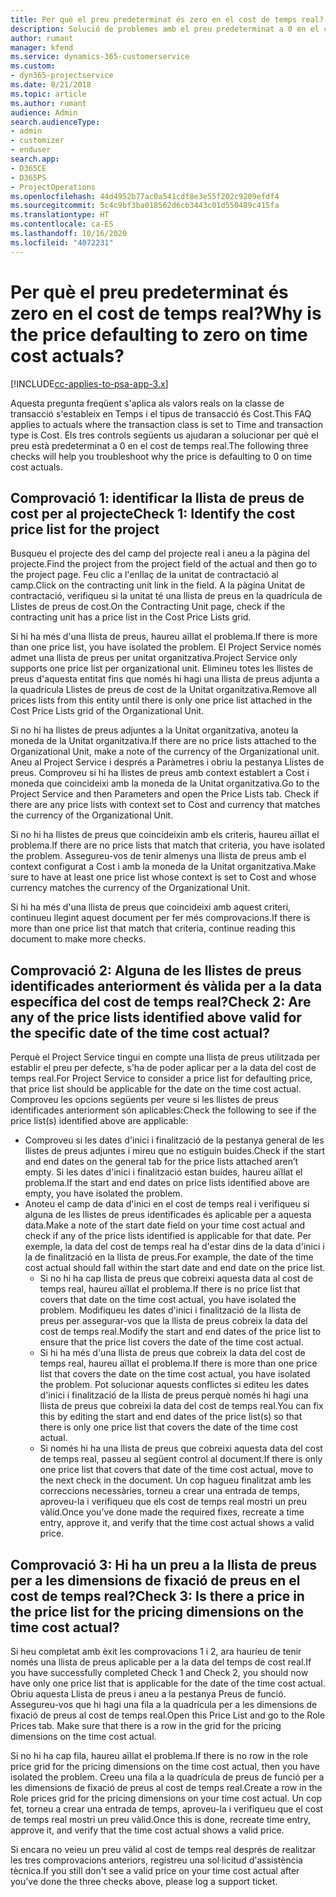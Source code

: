 ```yaml
---
title: Per què el preu predeterminat és zero en el cost de temps real?
description: Solució de problemes amb el preu predeterminat a 0 en el cost de temps real.
author: rumant
manager: kfend
ms.service: dynamics-365-customerservice
ms.custom:
- dyn365-projectservice
ms.date: 8/21/2018
ms.topic: article
ms.author: rumant
audience: Admin
search.audienceType:
- admin
- customizer
- enduser
search.app:
- D365CE
- D365PS
- ProjectOperations
ms.openlocfilehash: 44d4952b77ac0a541cdf8e3e55f202c9209efdf4
ms.sourcegitcommit: 5c4c9bf3ba018562d6cb3443c01d550489c415fa
ms.translationtype: HT
ms.contentlocale: ca-ES
ms.lasthandoff: 10/16/2020
ms.locfileid: "4072231"
---
```

# <a name="why-is-the-price-defaulting-to-zero-on-time-cost-actuals"></a><span data-ttu-id="15f4b-103">Per què el preu predeterminat és zero en el cost de temps real?</span><span class="sxs-lookup"><span data-stu-id="15f4b-103">Why is the price defaulting to zero on time cost actuals?</span></span>

[!INCLUDE[cc-applies-to-psa-app-3.x](../includes/cc-applies-to-psa-app-3x.md)]

<span data-ttu-id="15f4b-104">Aquesta pregunta freqüent s'aplica als valors reals on la classe de transacció s'estableix en Temps i el tipus de transacció és Cost.</span><span class="sxs-lookup"><span data-stu-id="15f4b-104">This FAQ applies to actuals where the transaction class is set to Time and transaction type is Cost.</span></span> <span data-ttu-id="15f4b-105">Els tres controls següents us ajudaran a solucionar per què el preu està predeterminat a 0 en el cost de temps real.</span><span class="sxs-lookup"><span data-stu-id="15f4b-105">The following three checks will help you troubleshoot why the price is defaulting to 0 on time cost actuals.</span></span>
 
## <a name="check-1-identify-the-cost-price-list-for-the-project"></a><span data-ttu-id="15f4b-106">Comprovació 1: identificar la llista de preus de cost per al projecte</span><span class="sxs-lookup"><span data-stu-id="15f4b-106">Check 1: Identify the cost price list for the project</span></span>

<span data-ttu-id="15f4b-107">Busqueu el projecte des del camp del projecte real i aneu a la pàgina del projecte.</span><span class="sxs-lookup"><span data-stu-id="15f4b-107">Find the project from the project field of the actual and then go to the project page.</span></span> <span data-ttu-id="15f4b-108">Feu clic a l'enllaç de la unitat de contractació al camp.</span><span class="sxs-lookup"><span data-stu-id="15f4b-108">Click on the contracting unit link in the field.</span></span> <span data-ttu-id="15f4b-109">A la pàgina Unitat de contractació, verifiqueu si la unitat té una llista de preus en la quadrícula de Llistes de preus de cost.</span><span class="sxs-lookup"><span data-stu-id="15f4b-109">On the Contracting Unit page, check if the contracting unit has a price list in the Cost Price Lists grid.</span></span>

<span data-ttu-id="15f4b-110">Si hi ha més d'una llista de preus, haureu aïllat el problema.</span><span class="sxs-lookup"><span data-stu-id="15f4b-110">If there is more than one price list, you have isolated the problem.</span></span> <span data-ttu-id="15f4b-111">El Project Service només admet una llista de preus per unitat organitzativa.</span><span class="sxs-lookup"><span data-stu-id="15f4b-111">Project Service only supports one price list per organizational unit.</span></span> <span data-ttu-id="15f4b-112">Elimineu totes les llistes de preus d'aquesta entitat fins que només hi hagi una llista de preus adjunta a la quadrícula Llistes de preus de cost de la Unitat organitzativa.</span><span class="sxs-lookup"><span data-stu-id="15f4b-112">Remove all prices lists from this entity until there is only one price list attached in the Cost Price Lists grid of the Organizational Unit.</span></span>

<span data-ttu-id="15f4b-113">Si no hi ha llistes de preus adjuntes a la Unitat organitzativa, anoteu la moneda de la Unitat organitzativa.</span><span class="sxs-lookup"><span data-stu-id="15f4b-113">If there are no price lists attached to the Organizational Unit, make a note of the currency of the Organizational unit.</span></span> <span data-ttu-id="15f4b-114">Aneu al Project Service i després a Paràmetres i obriu la pestanya Llistes de preus. Comproveu si hi ha llistes de preus amb context establert a Cost i moneda que coincideixi amb la moneda de la Unitat organitzativa.</span><span class="sxs-lookup"><span data-stu-id="15f4b-114">Go to the Project Service and then Parameters and open the Price Lists tab. Check if there are any price lists with context set to Cost and currency that matches the currency of the Organizational Unit.</span></span>
 
<span data-ttu-id="15f4b-115">Si no hi ha llistes de preus que coincideixin amb els criteris, haureu aïllat el problema.</span><span class="sxs-lookup"><span data-stu-id="15f4b-115">If there are no price lists that match that criteria, you have isolated the problem.</span></span> <span data-ttu-id="15f4b-116">Assegureu-vos de tenir almenys una llista de preus amb el context configurat a Cost i amb la moneda de la Unitat organitzativa.</span><span class="sxs-lookup"><span data-stu-id="15f4b-116">Make sure to have at least one price list whose context is set to Cost and whose currency matches the currency of the Organizational Unit.</span></span>

<span data-ttu-id="15f4b-117">Si hi ha més d'una llista de preus que coincideixi amb aquest criteri, continueu llegint aquest document per fer més comprovacions.</span><span class="sxs-lookup"><span data-stu-id="15f4b-117">If there is more than one price list that match that criteria, continue reading this document to make more checks.</span></span>

## <a name="check-2-are-any-of-the-price-lists-identified-above-valid-for-the-specific-date-of-the-time-cost-actual"></a><span data-ttu-id="15f4b-118">Comprovació 2: Alguna de les llistes de preus identificades anteriorment és vàlida per a la data específica del cost de temps real?</span><span class="sxs-lookup"><span data-stu-id="15f4b-118">Check 2: Are any of the price lists identified above valid for the specific date of the time cost actual?</span></span>

<span data-ttu-id="15f4b-119">Perquè el Project Service tingui en compte una llista de preus utilitzada per establir el preu per defecte, s'ha de poder aplicar per a la data del cost de temps real.</span><span class="sxs-lookup"><span data-stu-id="15f4b-119">For Project Service to consider a price list for defaulting price, that price list should be applicable for the date on the time cost actual.</span></span> <span data-ttu-id="15f4b-120">Comproveu les opcions següents per veure si les llistes de preus identificades anteriorment són aplicables:</span><span class="sxs-lookup"><span data-stu-id="15f4b-120">Check the following to see if the price list(s) identified above are applicable:</span></span>

- <span data-ttu-id="15f4b-121">Comproveu si les dates d'inici i finalització de la pestanya general de les llistes de preus adjuntes i mireu que no estiguin buides.</span><span class="sxs-lookup"><span data-stu-id="15f4b-121">Check if the start and end dates on the general tab for the price lists attached aren’t empty.</span></span> <span data-ttu-id="15f4b-122">Si les dates d'inici i finalització estan buides, haureu aïllat el problema.</span><span class="sxs-lookup"><span data-stu-id="15f4b-122">If the start and end dates on price lists identified above are empty, you have isolated the problem.</span></span> 
- <span data-ttu-id="15f4b-123">Anoteu el camp de data d'inici en el cost de temps real i verifiqueu si alguna de les llistes de preus identificades és aplicable per a aquesta data.</span><span class="sxs-lookup"><span data-stu-id="15f4b-123">Make a note of the start date field on your time cost actual and check if any of the price lists identified is applicable for that date.</span></span> <span data-ttu-id="15f4b-124">Per exemple, la data del cost de temps real ha d'estar dins de la data d'inici i la de finalització en la llista de preus.</span><span class="sxs-lookup"><span data-stu-id="15f4b-124">For example, the date of the time cost actual should fall within the start date and end date on the price list.</span></span> 
    - <span data-ttu-id="15f4b-125">Si no hi ha cap llista de preus que cobreixi aquesta data al cost de temps real, haureu aïllat el problema.</span><span class="sxs-lookup"><span data-stu-id="15f4b-125">If there is no price list that covers that date on the time cost actual, you have isolated the problem.</span></span> <span data-ttu-id="15f4b-126">Modifiqueu les dates d'inici i finalització de la llista de preus per assegurar-vos que la llista de preus cobreix la data del cost de temps real.</span><span class="sxs-lookup"><span data-stu-id="15f4b-126">Modify the start and end dates of the price list to ensure that the price list covers the date of the time cost actual.</span></span> 
    - <span data-ttu-id="15f4b-127">Si hi ha més d'una llista de preus que cobreix la data del cost de temps real, haureu aïllat el problema.</span><span class="sxs-lookup"><span data-stu-id="15f4b-127">If there is more than one price list that covers the date on the time cost actual, you have isolated the problem.</span></span> <span data-ttu-id="15f4b-128">Pot solucionar aquests conflictes si editeu les dates d'inici i finalització de la llista de preus perquè només hi hagi una llista de preus que cobreixi la data del cost de temps real.</span><span class="sxs-lookup"><span data-stu-id="15f4b-128">You can fix this by editing the start and end dates of the price list(s) so that there is only one price list that covers the date of the time cost actual.</span></span> 
    - <span data-ttu-id="15f4b-129">Si només hi ha una llista de preus que cobreixi aquesta data del cost de temps real, passeu al següent control al document.</span><span class="sxs-lookup"><span data-stu-id="15f4b-129">If there is only one price list that covers that date of the time cost actual, move to the next check in the document.</span></span>
<span data-ttu-id="15f4b-130">Un cop hagueu finalitzat amb les correccions necessàries, torneu a crear una entrada de temps, aproveu-la i verifiqueu que els cost de temps real mostri un preu vàlid.</span><span class="sxs-lookup"><span data-stu-id="15f4b-130">Once you’ve done made the required fixes, recreate a time entry, approve it, and verify that the time cost actual shows a valid price.</span></span>

## <a name="check-3-is-there-a-price-in-the-price-list-for-the-pricing-dimensions-on-the-time-cost-actual"></a><span data-ttu-id="15f4b-131">Comprovació 3: Hi ha un preu a la llista de preus per a les dimensions de fixació de preus en el cost de temps real?</span><span class="sxs-lookup"><span data-stu-id="15f4b-131">Check 3: Is there a price in the price list for the pricing dimensions on the time cost actual?</span></span>

<span data-ttu-id="15f4b-132">Si heu completat amb èxit les comprovacions 1 i 2, ara hauríeu de tenir només una llista de preus aplicable per a la data del temps de cost real.</span><span class="sxs-lookup"><span data-stu-id="15f4b-132">If you have successfully completed Check 1 and Check 2, you should now have only one price list that is applicable for the date of the time cost actual.</span></span> <span data-ttu-id="15f4b-133">Obriu aquesta Llista de preus i aneu a la pestanya Preus de funció. Assegureu-vos que hi hagi una fila a la quadrícula per a les dimensions de fixació de preus al cost de temps real.</span><span class="sxs-lookup"><span data-stu-id="15f4b-133">Open this Price List and go to the Role Prices tab. Make sure that there is a row in the grid for the pricing dimensions on the time cost actual.</span></span>

<span data-ttu-id="15f4b-134">Si no hi ha cap fila, haureu aïllat el problema.</span><span class="sxs-lookup"><span data-stu-id="15f4b-134">If there is no row in the role price grid for the pricing dimensions on the time cost actual, then you have isolated the problem.</span></span> <span data-ttu-id="15f4b-135">Creeu una fila a la quadrícula de preus de funció per a les dimensions de fixació de preus al cost de temps real.</span><span class="sxs-lookup"><span data-stu-id="15f4b-135">Create a row in the Role prices grid for the pricing dimensions on your time cost actual.</span></span> <span data-ttu-id="15f4b-136">Un cop fet, torneu a crear una entrada de temps, aproveu-la i verifiqueu que el cost de temps real mostri un preu vàlid.</span><span class="sxs-lookup"><span data-stu-id="15f4b-136">Once this is done, recreate time entry, approve it, and verify that the time cost actual shows a valid price.</span></span>
 
<span data-ttu-id="15f4b-137">Si encara no veieu un preu vàlid al cost de temps real després de realitzar les tres comprovacions anteriors, registreu una sol·licitud d'assistència tècnica.</span><span class="sxs-lookup"><span data-stu-id="15f4b-137">If you still don't see a valid price on your time cost actual after you’ve done the three checks above, please log a support ticket.</span></span>



